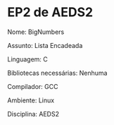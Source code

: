 # EP2 de AEDS2
Nome: BigNumbers

Assunto: Lista Encadeada

Linguagem: C

Bibliotecas necessárias: Nenhuma

Compilador: GCC

Ambiente: Linux

Disciplina: AEDS2